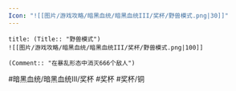 ```yaml
---
Icon: "![[图片/游戏攻略/暗黑血统/暗黑血统III/奖杯/野兽模式.png|30]]"
---
```

```ad-common-bronze-trophy
title: (Title:: "野兽模式")
![[图片/游戏攻略/暗黑血统/暗黑血统III/奖杯/野兽模式.png|100]]

(Comment:: "在暴乱形态中消灭666个敌人")
```

#暗黑血统/暗黑血统III/奖杯 #奖杯 #奖杯/铜
